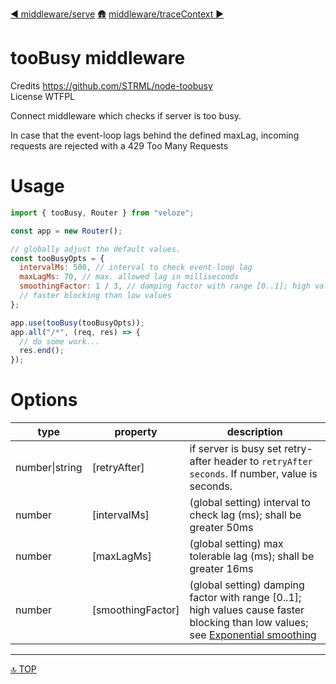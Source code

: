 [◀︎ middleware/serve](../middleware/serve.md)
[🛖](../index.md)
[middleware/traceContext ▶](../middleware/traceContext.md)

# tooBusy middleware

Credits https://github.com/STRML/node-toobusy  
License WTFPL

Connect middleware which checks if server is too busy.

In case that the event-loop lags behind the defined maxLag, incoming requests
are rejected with a 429 Too Many Requests

# Usage

```js
import { tooBusy, Router } from "veloze";

const app = new Router();

// globally adjust the default values.
const tooBusyOpts = {
  intervalMs: 500, // interval to check event-loop lag
  maxLagMs: 70, // max. allowed lag in milliseconds
  smoothingFactor: 1 / 3, // damping factor with range [0..1]; high values cause
  // faster blocking than low values
};

app.use(tooBusy(tooBusyOpts));
app.all("/*", (req, res) => {
  // do some work...
  res.end();
});
```

# Options

| type           | property           | description                                                                                                                                                                            |
| -------------- | ------------------ | -------------------------------------------------------------------------------------------------------------------------------------------------------------------------------------- |
| number\|string | \[retryAfter]      | if server is busy set retry-after header to `retryAfter seconds`. If number, value is seconds.                                                                                         |
| number         | \[intervalMs]      | (global setting) interval to check lag (ms); shall be greater 50ms                                                                                                                     |
| number         | \[maxLagMs]        | (global setting) max tolerable lag (ms); shall be greater 16ms                                                                                                                         |
| number         | \[smoothingFactor] | (global setting) damping factor with range [0..1]; high values cause faster blocking than low values; see [Exponential smoothing](https://en.wikipedia.org/wiki/Exponential_smoothing) |

---

[🔝 TOP](#top)
